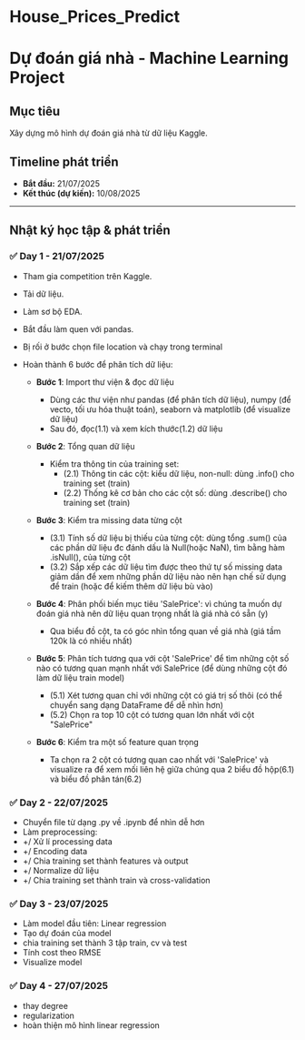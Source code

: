 # House_Prices_Predict

# Dự đoán giá nhà - Machine Learning Project

## Mục tiêu
Xây dựng mô hình dự đoán giá nhà từ dữ liệu Kaggle.

## Timeline phát triển
- **Bắt đầu:** 21/07/2025
- **Kết thúc (dự kiến):** 10/08/2025

---

## Nhật ký học tập & phát triển

### ✅ Day 1 - 21/07/2025
- Tham gia competition trên Kaggle.
- Tải dữ liệu.
- Làm sơ bộ EDA.
- Bắt đầu làm quen với pandas.
- Bị rối ở bước chọn file location và chạy trong terminal

- Hoàn thành 6 bước để phân tích dữ liệu:

    - **Bước 1**: Import thư viện & đọc dữ liệu
        - Dùng các thư viện như pandas (để phân tích dữ liệu), numpy (để vecto, tối ưu hóa thuật toán), seaborn và matplotlib (để visualize dữ liệu)
        - Sau đó, đọc(1.1) và xem kích thước(1.2) dữ liệu

    - **Bước 2**: Tổng quan dữ liệu
        - Kiểm tra thông tin của training set:
            - (2.1) Thông tin các cột: kiểu dữ liệu, non-null: dùng .info() cho training set (train)
            - (2.2) Thống kê cơ bản cho các cột số: dùng .describe() cho training set (train)

    - **Bước 3**: Kiểm tra missing data từng cột 
        - (3.1) Tính số dữ liệu bị thiếu của từng cột: dùng tổng .sum() của các phần dữ liệu đc đánh dấu là Null(hoặc NaN), tìm bằng hàm .isNull(), của từng cột   
        - (3.2) Sắp xếp các dữ liệu tìm được theo thứ tự số missing data giảm dần để xem những phần dữ liệu nào nên hạn chế sử dụng để train (hoặc để kiếm thêm dữ liệu bù vào)

    - **Bước 4**: Phân phối biến mục tiêu 'SalePrice': vì chúng ta muốn dự đoán  giá nhà nên dữ liệu quan trọng nhất là giá nhà có sẵn (y)
        - Qua biểu đồ cột, ta có góc nhìn tổng quan về giá nhà (giá tầm 120k là có nhiều nhất)

    - **Bước 5**: Phân tích tương qua với cột 'SalePrice' để tìm những cột số nào có tương quan mạnh nhất với SalePrice (để dùng những cột đó làm dữ liệu train model)
        - (5.1) Xét tương quan chỉ với những cột có giá trị số thôi (có thể chuyển sang dạng DataFrame để dễ nhìn hơn)
        - (5.2) Chọn ra top 10 cột có tương quan lớn nhất với cột "SalePrice"

    - **Bước 6**: Kiểm tra một số feature quan trọng
        - Ta chọn ra 2 cột có tương quan cao nhất với 'SalePrice' và visualize ra để xem mối liên hệ giữa chúng qua 2 biểu đồ hộp(6.1) và biểu đồ phân tán(6.2)


### ✅ Day 2 - 22/07/2025
- Chuyển file từ dạng .py về .ipynb để nhìn dễ hơn
- Làm preprocessing:
- +/ Xử lí processing data
- +/ Encoding data
- +/ Chia training set thành features và output
- +/ Normalize dữ liệu
- +/ Chia training set thành train và cross-validation

### ✅ Day 3 - 23/07/2025
- Làm model đầu tiên: Linear regression
- Tạo dự đoán của model
- chia training set thành 3 tập train, cv và test
- Tính cost theo RMSE
- Visualize model


### ✅ Day 4 - 27/07/2025
- thay degree
- regularization
- hoàn thiện mô hình linear regression
